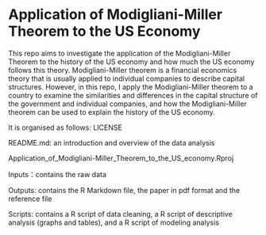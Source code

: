 # Application of Modigliani-Miller Theorem to the US Economy 

This repo aims to investigate the application of the Modigliani-Miller Theorem to the history of the US economy and how much the US economy follows this theory. Modigliani-Miller theorem is a financial economics theory that is usually applied to individual companies to describe capital structures. However, in this repo, I apply the Modigliani-Miller theorem to a country to examine the similarities and differences in the capital structure of the government and individual companies, and how the Modigliani-Miller theorem can be used to explain the history of the US economy. 

It is organised as follows:
LICENSE

README.md: an introduction and overview of the data analysis

Application_of_Modigliani-Miller_Theorem_to_the_US_economy.Rproj

Inputs：contains the raw data

Outputs: contains the R Markdown file, the paper in pdf format and the reference file

Scripts: contains a R script of data cleaning, a R script of descriptive analysis (graphs and tables), and a R script of modeling analysis
